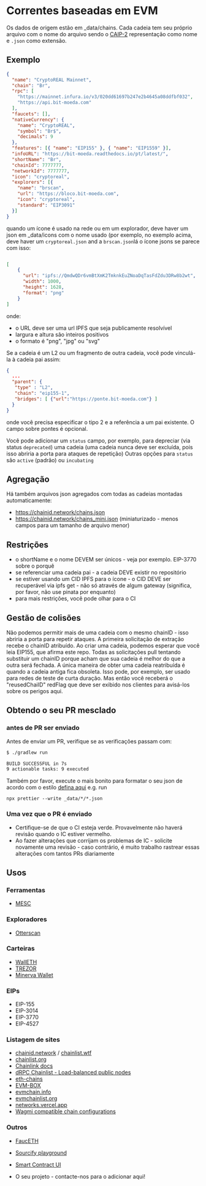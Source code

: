 # Correntes baseadas em EVM

Os dados de origem estão em _data/chains. Cada cadeia tem seu próprio arquivo com o nome do arquivo sendo o [CAIP-2](https://github.com/ChainAgnostic/CAIPs/blob/master/CAIPs/caip-2.md) representação como nome e `.json` como extensão.

## Exemplo

```json
{
  "name": "CryptoREAL Mainnet",
  "chain": "Br",
  "rpc": [
    "https://mainnet.infura.io/v3/020dd61697b247e2b4645a08ddfbf032",
    "https://api.bit-moeda.com"
  ],
  "faucets": [],
  "nativeCurrency": {
    "name": "CryptoREAL",
    "symbol": "Br$",
    "decimals": 9
  },
  "features": [{ "name": "EIP155" }, { "name": "EIP1559" }],
  "infoURL": "https://bit-moeda.readthedocs.io/pt/latest/",
  "shortName": "Br",
  "chainId": 7777777,
  "networkId": 7777777,
  "icon": "cryptoreal",
  "explorers": [{
    "name": "brscan",
    "url": "https://bloco.bit-moeda.com",
    "icon": "cryptoreal",
    "standard": "EIP3091"
  }]
}
```

quando um ícone é usado na rede ou em um explorador, deve haver um json em _data/icons com o nome usado (por exemplo, no exemplo acima, deve haver um `cryptoreal.json` and a `brscan.json`lá o ícone jsons se parece com isso:

```json

[
    {
      "url": "ipfs://QmdwQDr6vmBtXmK2TmknkEuZNoaDqTasFdZdu3DRw8b2wt",
      "width": 1000,
      "height": 1628,
      "format": "png"
    }
]

```

onde:
 * o URL deve ser uma url IPFS que seja publicamente resolvível
 * largura e altura são inteiros positivos
 * o formato é "png", "jpg" ou "svg"

Se a cadeia é um L2 ou um fragmento de outra cadeia, você pode vinculá-la à cadeia pai assim:


```json
{
  ...
  "parent": {
   "type" : "L2",
   "chain": "eip155-1",
   "bridges": [ {"url":"https://ponte.bit-moeda.com"} ]
  }
}
```

onde você precisa especificar o tipo 2 e a referência a um pai existente. O campo sobre pontes é opcional.

Você pode adicionar um `status` campo, por exemplo, para depreciar (via status `deprecated`) uma cadeia (uma cadeia nunca deve ser excluída, pois isso abriria a porta para ataques de repetição) Outras opções para `status` são `active` (padrão) ou `incubating`

## Agregação

Há também arquivos json agregados com todas as cadeias montadas automaticamente:
 * https://chainid.network/chains.json
 * https://chainid.network/chains_mini.json (miniaturizado - menos campos para um tamanho de arquivo menor)

## Restrições

 * o shortName e o nome DEVEM ser únicos - veja por exemplo. EIP-3770 sobre o porquê
 * se referenciar uma cadeia pai - a cadeia DEVE existir no repositório
 * se estiver usando um CID IPFS para o ícone - o CID DEVE ser recuperável via ipfs get - não só através de algum gateway (significa, por favor, não use pinata por enquanto)
 * para mais restrições, você pode olhar para o CI

## Gestão de colisões

 Não podemos permitir mais de uma cadeia com o mesmo chainID - isso abriria a porta para repetir ataques. A primeira solicitação de extração recebe o chainID atribuído. Ao criar uma cadeia, podemos esperar que você leia EIP155, que afirma este repo. Todas as solicitações pull tentando substituir um chainID porque acham que sua cadeia é melhor do que a outra será fechada. A única maneira de obter uma cadeia reatribuída é quando a cadeia antiga fica obsoleta. Isso pode, por exemplo, ser usado para redes de teste de curta duração. Mas então você receberá o "reusedChaiID" redFlag que deve ser exibido nos clientes para avisá-los sobre os perigos aqui.

##  Obtendo o seu PR mesclado
### antes de PR ser enviado

Antes de enviar um PR, verifique se as verificações passam com:

```bash
$ ./gradlew run

BUILD SUCCESSFUL in 7s
9 actionable tasks: 9 executed
```

Também por favor, execute o mais bonito para formatar o seu json de acordo com o estilo [defina aqui](https://github.com/ethereum-lists/chains/blob/master/.prettierrc.json)
e.g. run

```
npx prettier --write _data/*/*.json
```

### Uma vez que o PR é enviado

 * Certifique-se de que o CI esteja verde. Provavelmente não haverá revisão quando o IC estiver vermelho.
 * Ao fazer alterações que corrijam os problemas de IC - solicite novamente uma revisão - caso contrário, é muito trabalho rastrear essas alterações com tantos PRs diariamente

##  Usos
### Ferramentas 
 * [MESC](https://paradigmxyz.github.io/mesc)

### Exploradores
 * [Otterscan](https://otterscan.io)

### Carteiras
 * [WallETH](https://walleth.org)
 * [TREZOR](https://trezor.io)
 * [Minerva Wallet](https://minerva.digital)

### EIPs
 * EIP-155
 * EIP-3014
 * EIP-3770
 * EIP-4527

### Listagem de sites
 * [chainid.network](https://chainid.network) / [chainlist.wtf](https://chainlist.wtf)
 * [chainlist.org](https://chainlist.org)
 * [Chainlink docs](https://docs.chain.link/)
 * [dRPC Chainlist - Load-balanced public nodes](https://drpc.org/chainlist)
 * [eth-chains](https://github.com/taylorjdawson/eth-chains)
 * [EVM-BOX](https://github.com/izayl/evm-box)
 * [evmchain.info](https://evmchain.info)
 * [evmchainlist.org](https://evmchainlist.org)
 * [networks.vercel.app](https://networks.vercel.app)
 * [Wagmi compatible chain configurations](https://spenhouet.com/chains)

### Outros
 * [FaucETH](https://github.com/komputing/FaucETH)
 * [Sourcify playground](https://playground.sourcify.dev)
 * [Smart Contract UI](https://xtools-at.github.io/smartcontract-ui)

 * O seu projeto - contacte-nos para o adicionar aqui!
